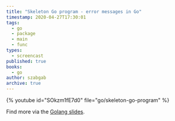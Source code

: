 ```yaml
---
title: "Skeleton Go program - error messages in Go"
timestamp: 2020-04-27T17:30:01
tags:
  - go
  - package
  - main
  - func
types:
  - screencast
published: true
books:
  - go
author: szabgab
archive: true
---
```



{% youtube id="SOkzm1fE7d0" file="go/skeleton-go-program" %}

Find more via the [Golang slides](https://code-maven.com/slides/golang).


